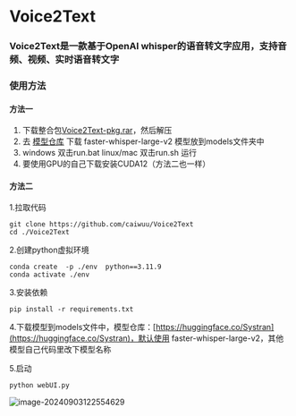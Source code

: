 # Voice2Text
### Voice2Text是一款基于OpenAI whisper的语音转文字应用，支持音频、视频、实时语音转文字

### 使用方法
#### 方法一
1. 下载整合包[Voice2Text-pkg.rar](https://github.com/caiwuu/Voice2Text/releases/tag/1.0.0 )，然后解压
2. 去 [模型仓库](https://huggingface.co/Systran) 下载 faster-whisper-large-v2 模型放到models文件夹中
3. windows 双击run.bat  linux/mac 双击run.sh 运行
4. 要使用GPU的自己下载安装CUDA12（方法二也一样）
#### 方法二

1.拉取代码

```
git clone https://github.com/caiwuu/Voice2Text
cd ./Voice2Text
```

2.创建python虚拟环境

```
conda create  -p ./env  python==3.11.9
conda activate ./env
```

3.安装依赖

```
pip install -r requirements.txt
```

4.下载模型到models文件中，模型仓库：[https://huggingface.co/Systran](https://huggingface.co/Systran)，默认使用 faster-whisper-large-v2，其他模型自己代码里改下模型名称

5.启动

```
python webUI.py
```

![image-20240903122554629](https://cdn.jsdelivr.net/gh/caiwuu/image/202409031225743.png)
